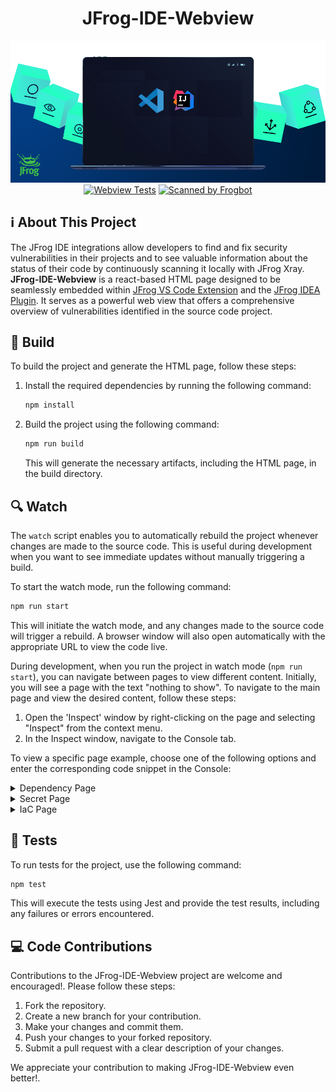 <div align="center">

# JFrog-IDE-Webview

[![JFrog-IDE-Webview-Extension-863x300-1](/images/logo.png)](/images/logo.png)
[![Webview Tests](https://github.com/jfrog/jfrog-ide-webview/actions/workflows/test.yml/badge.svg?branch=main)](https://github.com/jfrog/jfrog-ide-webview/actions/workflows/test.yml)
[![Scanned by Frogbot](https://raw.github.com/jfrog/frogbot/master/images/frogbot-badge.svg)](https://github.com/jfrog/frogbot#readme)
</div>

## ℹ️ About This Project
The JFrog IDE integrations allow developers to find and fix security vulnerabilities in their projects and to see valuable information about the status of their code by continuously scanning it locally with JFrog Xray.\
**JFrog-IDE-Webview** is a react-based HTML page designed to be seamlessly embedded within [JFrog VS Code Extension](https://github.com/jfrog/jfrog-vscode-extension#readme) and the [JFrog IDEA Plugin](https://github.com/jfrog/jfrog-idea-plugin#readme). It serves as a powerful web view that offers a comprehensive overview of vulnerabilities identified in the source code project.

## 🚀 Build

To build the project and generate the HTML page, follow these steps:

1. Install the required dependencies by running the following command:

   ```bash
   npm install
   ```

2. Build the project using the following command:

   ```bash
   npm run build
   ```

   This will generate the necessary artifacts, including the HTML page, in the build directory.

## 🔍 Watch

The `watch` script enables you to automatically rebuild the project whenever changes are made to the source code. This is useful during development when you want to see immediate updates without manually triggering a build.

To start the watch mode, run the following command:

   ```bash
   npm run start
   ```

This will initiate the watch mode, and any changes made to the source code will trigger a rebuild. A browser window will also open automatically with the appropriate URL to view the code live.

During development, when you run the project in watch mode (`npm run start`), you can navigate between pages to view different content. Initially, you will see a page with the text "nothing to show". To navigate to the main page and view the desired content, follow these steps:

1. Open the 'Inspect' window by right-clicking on the page and selecting "Inspect" from the context menu.
2. In the Inspect window, navigate to the Console tab.

To view a specific page example, choose one of the following options and enter the corresponding code snippet in the Console:

<details>

<summary>Dependency Page</summary>

```javascript
window.postMessage({
  "type": "SHOW_DATA",
  "pageData": {
 "id": "210300",
 "pageType": "DEPENDENCY",
 "cve": {
  "id": "71",
  "cvssV2Score": "4.0",
     "cvssV2Vector": "CV:N/I:N/A:P",
     "cvssV3Score": "6.5",
     "cvssV3Vector": "CVSS:3.1/A/A:H",
     "applicableData": { "isApplicable": true, "searchTarget": "searchTarget-text", "evidence": [
    {
     "reason": "evidence", "filePathEvidence": "filePathEvidence", "codeEvidence": "codeEvidence"
    }
   ]
  }
 },
    "component": "org.spre",
    "fixedVersion": [
  "123"
 ],
    "componentType": "Maven",
    "version": "2.5.6",
    "infectedVersion": [
  "(,4.36)",
  "[5.0.0,5.5)"
 ],
    "severity": "Critical",
    "edited": "2022-11-23T17:41:22Z",
    "summary": "Inicated user.",
    "license": [
  {
     "name": "Apache-2.0"
  }
 ],
    "references": [
  {
     "url": "https://security.netapp.com/advisory/ntap-20220616-0003/"
  }
 ],
    "extendedInformation": {
     "shortDescription": "Insufficient remote attackers",
     "fullDescription": "```[Spring](https://spring.io/) is_Text_OriebSocket.\r\n\r\nA network attacker can trigger an exception in S.withSockJS();\r\n  }\r\n}\r\n```",

     "jfrogResearchSeverity": "Critical",
     "jfrogResearchSeverityReason": [
   {
       "name": "Exploitatesearch to determine the vulnerable attack vector.",
       "description": "The Spring apppoint.\r\n\r\nExample of a vulnerable endpoint -\r\n```java\r\npublic void registerStompEndpoints(StompEndpointRegistry registry) {\r\n  registry.withSockJS();\r\n}\r\n```",
       "isPositive": true
   }
  ]
 },
 "impactGraph": {
  "name": "jfrog-idea-plugin",
  "children": [
   {
    "name": "com.fasterxml.jackson.dataformat:jackson-dataformat-yaml:2.14.0",
    "children": [
     {
      "name": "org.yaml:snakeyaml:1.33"
     }
    ]
   }
  ]
 }
}
}, '*');
```

</details>

<details>

<summary>Secret Page</summary>

```javascript
window.postMessage({
  "type": "SHOW_DATA",
  "pageData": {
    "header": "SQL Injection",
    "pageType": "SECRETS",
    "severity": "Critical",
    "location": "EXP-1527-00001",
  'description': '\n SQL injection \n    ',
    "abbreviation": "RES.KEY.API.ENCRYPT",
      'finding': {
   'snippet': 'Lorem ipsum dolor sit amet, consectetur adipiscing elit, sed do eiusmod tempor incididunt ut labore et dolore magna aliqua. Ut enim ad minim veniam, quis nostrud ',
   'meaning': 'Lorem ipsum dolor sit amet, consectetur adipiscing elit, sed do eiusmod tempor incididunt ut labore et dolore magna aliqua. Ut enim ad minim veniam, quis nostrud ',
   'happen': 'Lorem ipsum dolor sit amet, consectetur adipiscing elit, sed do eiusmod tempor incididunt ut labore et dolore magna aliqua. Ut enim ad minim veniam, quis nostrud ',
   'do': 'Lorem ipsum dolor sit amet, consectetur adipiscing elit, sed do eiusmod tempor incididunt ut labore et dolore magna aliqua. Ut enim ad minim veniam, quis nostrud '
  }
  }
}, '*');
```

</details>

<details>

<summary>IaC Page</summary>

```javascript
window.postMessage({
"type": "SHOW_DATA",
  "pageData": {
  'header': 'SQL Injection',
  'pageType': 'IAC',
  'severity': 'Critical',
  'id': 'EXP-1527-00001',
  'abbreviation': 'RES.KEY.API.ENCRYPT',
  'location': {
   'file': '/Users/assafa/Documents/code/flask-webgoat/flask_webgoat/__init__.py',
   'row': 14,
   'column': 15
  },
  'description': '\n SQL injection is a type of vulnerability that allows an attacker to execute arbitrary SQL\n    commands on a database.\n    This can allow the attacker to gain access to sensitive information, such as user credentials\n    or sensitive data, or to perform unauthorized actions, such as deleting or modifying data.\n\n    In this query we check if a user input can flow un-sanitized into the DB in order to do this.\n    ',
  'finding': {
   'snippet': 'Lorem ipsum dolor sit amet, consectetur adipiscing elit, sed do eiusmod tempor incididunt ut labore et dolore magna aliqua. Ut enim ad minim veniam, quis nostrud exercitation ullamco laboris nisi ut aliquip ex ea commodo consequat. Duis aute irure dolor in reprehenderit in voluptate velit esse cillum dolore eu fugiat nulla pariatur. Excepteur sint occaecat cupidatat non proident, sunt in culpa qui officia deserunt mollit anim id est laborum.',
   'meaning': 'Lorem ipsum dolor sit amet, consectetur adipiscing elit, sed do eiusmod tempor incididunt ut labore et dolore magna aliqua. Ut enim ad minim veniam, quis nostrud exercitation ullamco laboris nisi ut aliquip ex ea commodo consequat. Duis aute irure dolor in reprehenderit in voluptate velit esse cillum dolore eu fugiat nulla pariatur. Excepteur sint occaecat cupidatat non proident, sunt in culpa qui officia deserunt mollit anim id est laborum.',
   'happen': 'Lorem ipsum dolor sit amet, consectetur adipiscing elit, sed do eiusmod tempor incididunt ut labore et dolore magna aliqua. Ut enim ad minim veniam, quis nostrud exercitation ullamco laboris nisi ut aliquip ex ea commodo consequat. Duis aute irure dolor in reprehenderit in voluptate velit esse cillum dolore eu fugiat nulla pariatur. Excepteur sint occaecat cupidatat non proident, sunt in culpa qui officia deserunt mollit anim id est laborum.',
   'do': 'Lorem ipsum dolor sit amet, consectetur adipiscing elit, sed do eiusmod tempor incididunt ut labore et dolore magna aliqua. Ut enim ad minim veniam, quis nostrud exercitation ullamco laboris nisi ut aliquip ex ea commodo consequat. Duis aute irure dolor in reprehenderit in voluptate velit esse cillum dolore eu fugiat nulla pariatur. Excepteur sint occaecat cupidatat non proident, sunt in culpa qui officia deserunt mollit anim id est laborum.'
  }
  }
 }, '*');
```

</details>

## 🧪 Tests

To run tests for the project, use the following command:

   ```bash
   npm test
   ```

This will execute the tests using Jest and provide the test results, including any failures or errors encountered.

## 💻 Code Contributions
Contributions to the JFrog-IDE-Webview project are welcome and encouraged!.
Please follow these steps:

1. Fork the repository.
2. Create a new branch for your contribution.
3. Make your changes and commit them.
4. Push your changes to your forked repository.
5. Submit a pull request with a clear description of your changes.

We appreciate your contribution to making JFrog-IDE-Webview even better!.
